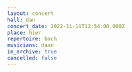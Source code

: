 ```yaml
---
layout: concert
hall: dan
concert_date: 2022-11-11T12:54:00.000Z
place: hier
repertoire: bach
musicians: daan
in_archive: true
cancelled: false
---
```

